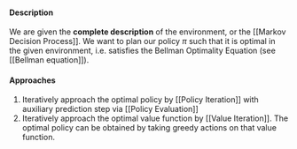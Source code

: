 #### Description
We are given the **complete description** of the environment, or the [[Markov Decision Process]]. We want to plan our policy $\pi$ such that it is optimal in the given environment, i.e. satisfies the Bellman Optimality Equation (see [[Bellman equation]]).

#### Approaches
1. Iteratively approach the optimal policy by [[Policy Iteration]] with auxiliary prediction step via [[Policy Evaluation]]
2. Iteratively approach the optimal value function by [[Value Iteration]]. The optimal policy can be obtained by taking greedy actions on that value function.